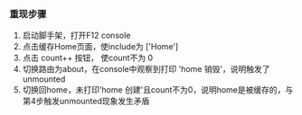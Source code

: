 ### 重现步骤
1. 启动脚手架，打开F12 console
2. 点击缓存Home页面，使include为 ['Home']
3. 点击 count++ 按钮， 使count不为 0
4. 切换路由为about，在console中观察到打印 'home 销毁'，说明触发了 unmounted
5. 切换回home，未打印'home 创建'且count不为0，说明home是被缓存的，与第4步触发unmounted现象发生矛盾

